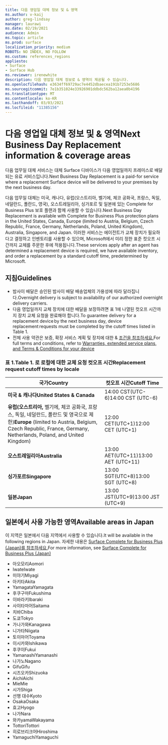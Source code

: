 ```yaml
---
title: 다음 영업일 대체 정보 및 & 영역
ms.author: v-kaij
author: greg-lindsay
manager: laurawi
ms.date: 02/19/2021
audience: Admin
ms.topic: article
ms.prod: surface
localization_priority: medium
ROBOTS: NO INDEX, NO FOLLOW
ms.custom: references_regions
appliesto:
- Surface
- Surface Hub
ms.reviewer: irenewhite
description: 다음 영업일 대체 정보로 & 영역이 제공될 수 있습니다.
ms.openlocfilehash: e3634ff69729ac7e4452dbaecea191b7253e5686
ms.sourcegitcommit: 7e1b351024e33926901ddbdc562ba12aea0b4196
ms.translationtype: MT
ms.contentlocale: ko-KR
ms.lasthandoff: 03/03/2021
ms.locfileid: "11385156"
---
```

# <a name="next-business-day-replacement-information--coverage-areas"></a><span data-ttu-id="02ccc-103">다음 영업일 대체 정보 및 & 영역</span><span class="sxs-lookup"><span data-stu-id="02ccc-103">Next Business Day Replacement information & coverage areas</span></span>

<span data-ttu-id="02ccc-104">다음 업무일 대체 서비스는 대체 Surface 디바이스가 다음 영업일까지 프레미스로 배달되는 유료 서비스입니다.</span><span class="sxs-lookup"><span data-stu-id="02ccc-104">Next Business Day Replacement is a paid-for service where a replacement Surface device will be delivered to your premises by the next business day.</span></span> 

<span data-ttu-id="02ccc-105">다음 업무일 대체는 미국, 캐나다, 유럽(오스트리아, 벨기에, 체코 공화국, 프랑스, 독일, 네덜란드, 폴란드, 영국), 오스트레일리아, 싱가포르 및 일본에 있는 Complete for Business Plus 보호 플랜과 함께 사용할 수 있습니다.</span><span class="sxs-lookup"><span data-stu-id="02ccc-105">Next Business Day Replacement is available with Complete for Business Plus protection plans in the United States, Canada, Europe (limited to Austria, Belgium, Czech Republic, France, Germany, Netherlands, Poland, United Kingdom), Australia, Singapore, and Japan.</span></span> <span data-ttu-id="02ccc-106">이러한 서비스는 에이전트가 교체 장치가 필요하다고 결정하고 인벤토리를 사용할 수 있으며, Microsoft에서 미리 정한 표준 컷오프 시간까지 교체를 주문한 후에 적용됩니다.</span><span class="sxs-lookup"><span data-stu-id="02ccc-106">These services apply after an agent has determined a replacement device is required, we have available inventory, and order a replacement by a standard cutoff time, predetermined by Microsoft.</span></span> 

## <a name="guidelines"></a><span data-ttu-id="02ccc-107">지침</span><span class="sxs-lookup"><span data-stu-id="02ccc-107">Guidelines</span></span>

- <span data-ttu-id="02ccc-108">밤사이 배달은 승인된 밤사이 배달 배송업체의 가용성에 따라 달라집니다.</span><span class="sxs-lookup"><span data-stu-id="02ccc-108">Overnight delivery is subject to availability of our authorized overnight delivery carriers.</span></span>
- <span data-ttu-id="02ccc-109">다음 영업일까지 교체 장치에 대한 배달을 보장하려면 표 1에 나열된 컷오프 시간까지 장치 교체 요청을 완료해야 합니다.</span><span class="sxs-lookup"><span data-stu-id="02ccc-109">To guarantee delivery for a replacement device by the next business day, device replacement requests must be completed by the cutoff times listed in Table 1.</span></span> 
- <span data-ttu-id="02ccc-110">전체 사용 약관은 보증, 확장 서비스 계획 및 장치에 대한 & [조건을 참조하세요.](https://support.microsoft.com/topic/warranties-extended-service-plans-and-terms-conditions-for-your-device-eedf7a23-84a7-1a47-480b-0e10503eedf5)</span><span class="sxs-lookup"><span data-stu-id="02ccc-110">For full terms and conditions, refer to [Warranties, extended service plans, and Terms & Conditions for your device](https://support.microsoft.com/topic/warranties-extended-service-plans-and-terms-conditions-for-your-device-eedf7a23-84a7-1a47-480b-0e10503eedf5)</span></span>

### <a name="table-1-replacement-request-cutoff-times-by-locale"></a><span data-ttu-id="02ccc-111">표 1.</span><span class="sxs-lookup"><span data-stu-id="02ccc-111">Table 1.</span></span> <span data-ttu-id="02ccc-112">로 로컬에 대한 교체 요청 컷오프 시간</span><span class="sxs-lookup"><span data-stu-id="02ccc-112">Replacement request cutoff times by locale</span></span>

| <span data-ttu-id="02ccc-113">국가</span><span class="sxs-lookup"><span data-stu-id="02ccc-113">Country</span></span>                                                                                                    | <span data-ttu-id="02ccc-114">컷오프 시간</span><span class="sxs-lookup"><span data-stu-id="02ccc-114">Cutoff Time</span></span> |
| -------------------------------------------------------------------------------------------------------------- | --------------- |
| **<span data-ttu-id="02ccc-115">미국 & 캐나다</span><span class="sxs-lookup"><span data-stu-id="02ccc-115">United States & Canada</span></span>**                                                                                     | <span data-ttu-id="02ccc-116">14:00 CST(UTC-6)</span><span class="sxs-lookup"><span data-stu-id="02ccc-116">14:00 CST    (UTC-6)</span></span>      |
| <span data-ttu-id="02ccc-117">**유럽(오스트리아,** 벨기에, 체코 공화국, 프랑스, 독일, 네덜란드, 폴란드 및 영국으로 제한)</span><span class="sxs-lookup"><span data-stu-id="02ccc-117">**Europe** (limited to Austria, Belgium, Czech Republic, France, Germany, Netherlands, Poland, and United Kingdom)</span></span> | <span data-ttu-id="02ccc-118">12:00 CET(UTC+1)</span><span class="sxs-lookup"><span data-stu-id="02ccc-118">12:00 CET   (UTC+1)</span></span>     |
| **<span data-ttu-id="02ccc-119">오스트레일리아</span><span class="sxs-lookup"><span data-stu-id="02ccc-119">Australia</span></span>**                                                                                                  | <span data-ttu-id="02ccc-120">13:00 AET(UTC+11)</span><span class="sxs-lookup"><span data-stu-id="02ccc-120">13:00 AET   (UTC+11)</span></span>    |
| **<span data-ttu-id="02ccc-121">싱가포르</span><span class="sxs-lookup"><span data-stu-id="02ccc-121">Singapore</span></span>**                                                                                                  | <span data-ttu-id="02ccc-122">13:00 SGT(UTC+8)</span><span class="sxs-lookup"><span data-stu-id="02ccc-122">13:00 SGT    (UTC+8)</span></span>   |
| **<span data-ttu-id="02ccc-123">일본</span><span class="sxs-lookup"><span data-stu-id="02ccc-123">Japan</span></span>**                                                                                                      | <span data-ttu-id="02ccc-124">13:00 JST(UTC+9)</span><span class="sxs-lookup"><span data-stu-id="02ccc-124">13:00 JST    (UTC+9)</span></span>   |


##  <a name="available-areas-in-japan"></a><span data-ttu-id="02ccc-125">일본에서 사용 가능한 영역</span><span class="sxs-lookup"><span data-stu-id="02ccc-125">Available areas in Japan</span></span> 

<span data-ttu-id="02ccc-126">이 지역은 일본에서 다음 지역에서 사용할 수 있습니다.</span><span class="sxs-lookup"><span data-stu-id="02ccc-126">It will be available in the following regions in Japan.</span></span> <span data-ttu-id="02ccc-127">자세한 내용은 [Surface Complete for Business Plus (Japan)를 참조하세요.](https://cdn.techcommunity.microsoft.com/assets/Surface/jp-next-day-replace-surface.pdf)</span><span class="sxs-lookup"><span data-stu-id="02ccc-127">For more information, see [Surface Complete for Business Plus (Japan)](https://cdn.techcommunity.microsoft.com/assets/Surface/jp-next-day-replace-surface.pdf)</span></span>

- <span data-ttu-id="02ccc-128">아오모리</span><span class="sxs-lookup"><span data-stu-id="02ccc-128">Aomori</span></span>
- <span data-ttu-id="02ccc-129">Iwate</span><span class="sxs-lookup"><span data-stu-id="02ccc-129">Iwate</span></span>
- <span data-ttu-id="02ccc-130">미야기</span><span class="sxs-lookup"><span data-stu-id="02ccc-130">Miyagi</span></span>
- <span data-ttu-id="02ccc-131">아키타</span><span class="sxs-lookup"><span data-stu-id="02ccc-131">Akita</span></span>
- <span data-ttu-id="02ccc-132">Yamagata</span><span class="sxs-lookup"><span data-stu-id="02ccc-132">Yamagata</span></span>
- <span data-ttu-id="02ccc-133">후쿠구마</span><span class="sxs-lookup"><span data-stu-id="02ccc-133">Fukushima</span></span>
- <span data-ttu-id="02ccc-134">이바라키</span><span class="sxs-lookup"><span data-stu-id="02ccc-134">Ibaraki</span></span>
- <span data-ttu-id="02ccc-135">사이타마어</span><span class="sxs-lookup"><span data-stu-id="02ccc-135">Saitama</span></span>
- <span data-ttu-id="02ccc-136">치바</span><span class="sxs-lookup"><span data-stu-id="02ccc-136">Chiba</span></span>
- <span data-ttu-id="02ccc-137">도쿄</span><span class="sxs-lookup"><span data-stu-id="02ccc-137">Tokyo</span></span>
- <span data-ttu-id="02ccc-138">가나가와</span><span class="sxs-lookup"><span data-stu-id="02ccc-138">Kanagawa</span></span>
- <span data-ttu-id="02ccc-139">니가타</span><span class="sxs-lookup"><span data-stu-id="02ccc-139">Niigata</span></span>
- <span data-ttu-id="02ccc-140">토이마어</span><span class="sxs-lookup"><span data-stu-id="02ccc-140">Toyama</span></span>
- <span data-ttu-id="02ccc-141">이시카와</span><span class="sxs-lookup"><span data-stu-id="02ccc-141">Ishikawa</span></span>
- <span data-ttu-id="02ccc-142">후쿠이</span><span class="sxs-lookup"><span data-stu-id="02ccc-142">Fukui</span></span>
- <span data-ttu-id="02ccc-143">Yamanashi</span><span class="sxs-lookup"><span data-stu-id="02ccc-143">Yamanashi</span></span>
- <span data-ttu-id="02ccc-144">나가노</span><span class="sxs-lookup"><span data-stu-id="02ccc-144">Nagano</span></span>
- <span data-ttu-id="02ccc-145">Gifu</span><span class="sxs-lookup"><span data-stu-id="02ccc-145">Gifu</span></span>
- <span data-ttu-id="02ccc-146">시즈오카</span><span class="sxs-lookup"><span data-stu-id="02ccc-146">Shizuoka</span></span>
- <span data-ttu-id="02ccc-147">Aichi</span><span class="sxs-lookup"><span data-stu-id="02ccc-147">Aichi</span></span>
- <span data-ttu-id="02ccc-148">Mie</span><span class="sxs-lookup"><span data-stu-id="02ccc-148">Mie</span></span>
- <span data-ttu-id="02ccc-149">시가</span><span class="sxs-lookup"><span data-stu-id="02ccc-149">Shiga</span></span>
- <span data-ttu-id="02ccc-150">선행 대수</span><span class="sxs-lookup"><span data-stu-id="02ccc-150">Kyoto</span></span>
- <span data-ttu-id="02ccc-151">Osaka</span><span class="sxs-lookup"><span data-stu-id="02ccc-151">Osaka</span></span>
- <span data-ttu-id="02ccc-152">효고</span><span class="sxs-lookup"><span data-stu-id="02ccc-152">Hyogo</span></span>
- <span data-ttu-id="02ccc-153">나가</span><span class="sxs-lookup"><span data-stu-id="02ccc-153">Nara</span></span>
- <span data-ttu-id="02ccc-154">와카yama</span><span class="sxs-lookup"><span data-stu-id="02ccc-154">Wakayama</span></span>
- <span data-ttu-id="02ccc-155">Tottori</span><span class="sxs-lookup"><span data-stu-id="02ccc-155">Tottori</span></span>
- <span data-ttu-id="02ccc-156">히로브리크어</span><span class="sxs-lookup"><span data-stu-id="02ccc-156">Hiroshima</span></span>
- <span data-ttu-id="02ccc-157">Yamaguchi</span><span class="sxs-lookup"><span data-stu-id="02ccc-157">Yamaguchi</span></span>

